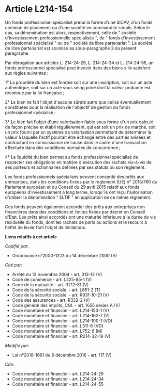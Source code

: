 # Article L214-154

Un fonds professionnel spécialisé prend la forme d'une SICAV, d'un fonds commun de placement ou d'une société en commandite
simple. Selon le cas, sa dénomination est alors, respectivement, celle de " société d'investissement professionnelle
spécialisée ", de " fonds d'investissement professionnel spécialisé " ou de " société de libre partenariat ". La société de
libre partenariat est soumise au sous-paragraphe 3 du présent paragraphe.

Par dérogation aux articles L. 214-24-29, L. 214-24-34 et L. 214-24-55, un fonds professionnel spécialisé peut investir dans
des biens s'ils satisfont aux règles suivantes : 

1° La propriété du bien est fondée soit sur une inscription, soit sur un acte authentique, soit sur un acte sous seing privé
dont la valeur probante est reconnue par la loi française ; 

2° Le bien ne fait l'objet d'aucune sûreté autre que celles éventuellement constituées pour la réalisation de l'objectif de
gestion du fonds professionnel spécialisé ; 

3° Le bien fait l'objet d'une valorisation fiable sous forme d'un prix calculé de façon précise et établi régulièrement, qui
est soit un prix de marché, soit un prix fourni par un système de valorisation permettant de déterminer la valeur à laquelle
l'actif pourrait être échangé entre des parties avisées et contractant en connaissance de cause dans le cadre d'une
transaction effectuée dans des conditions normales de concurrence ; 

4° La liquidité du bien permet au fonds professionnel spécialisé de respecter ses obligations en matière d'exécution des
rachats vis-à-vis de ses porteurs et actionnaires définies par ses statuts ou son règlement.

Les fonds professionnels spécialisés peuvent consentir des prêts aux entreprises, dans les conditions fixées par le règlement
(UE) n° 2015/760 du Parlement européen et du Conseil du 29 avril 2015 relatif aux fonds européens d'investissement à long
terme, lorsqu'ils ont reçu l'autorisation d'utiliser la dénomination " ELTIF " en application de ce même règlement.

Ces fonds peuvent également accorder des prêts aux entreprises non financières dans des conditions et limites fixées par
décret en Conseil d'Etat. Les prêts ainsi accordés ont une maturité inférieure à la durée de vie résiduelle du fonds, dont
les rachats de parts ou actions et le recours à l'effet de levier font l'objet de limitations.

**Liens relatifs à cet article**

_Codifié par_:

  - Ordonnance n°2000-1223 du 14 décembre 2000 (V)

_Cité par_:

  - Arrêté du 12 novembre 2004 - art. 313-12 (V)
  - Code de commerce - art. L225-95-1 (V)
  - Code de la mutualité - art. R212-31 (V)
  - Code de la sécurité sociale. - art. L651-2 (T)
  - Code de la sécurité sociale. - art. R931-10-21 (V)
  - Code des assurances - art. R332-2 (V)
  - Code général des impôts, CGI. - art. 1655 sexies A (V)
  - Code monétaire et financier - art. L214-153-1 (V)
  - Code monétaire et financier - art. L214-162-7 (V)
  - Code monétaire et financier - art. L214-190-1 (VD)
  - Code monétaire et financier - art. L511-6 (VD)
  - Code monétaire et financier - art. L752-6 (M)
  - Code monétaire et financier - art. R214-32-19 (V)

_Modifié par_:

  - Loi n°2016-1691 du 9 décembre 2016 - art. 117 (V)

_Cite_:

  - Code monétaire et financier - art. L214-24-29
  - Code monétaire et financier - art. L214-24-34
  - Code monétaire et financier - art. L214-24-55
